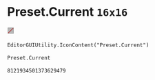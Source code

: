 # Preset.Current `16x16`
<img src="/img/Preset.Current.png" width=16 height=16>

``` CSharp
EditorGUIUtility.IconContent("Preset.Current")
```
```
Preset.Current
```
```
8121934501373629479
```
